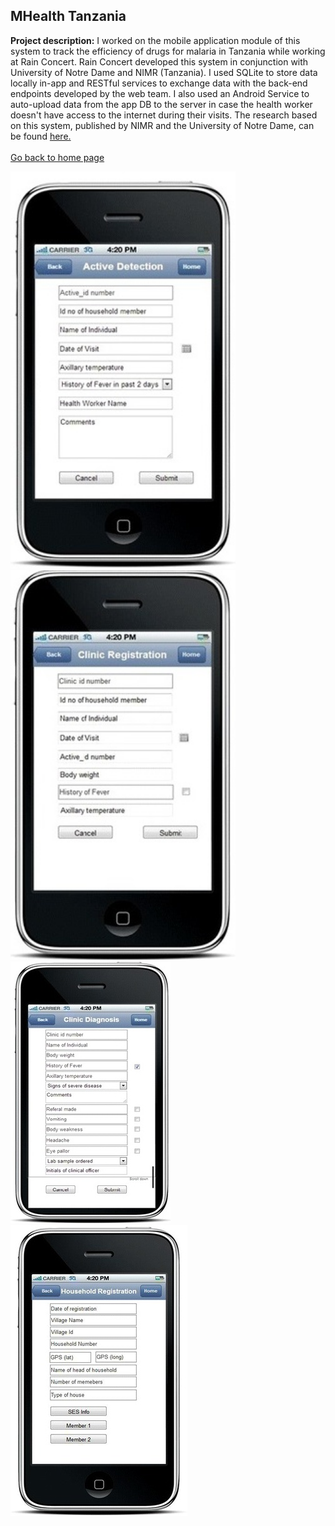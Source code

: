 ## MHealth Tanzania

**Project description:** I worked on the mobile application module of this system to track the efficiency of drugs for malaria in Tanzania while working at Rain Concert. Rain Concert developed this system in conjunction with University of Notre Dame and NIMR (Tanzania). I used SQLite to store data locally in-app and RESTful services to exchange data with the back-end endpoints developed by the web team. I also used an Android Service to auto-upload data from the app DB to the server in case the health worker doesn't have access to the internet during their visits. The research based on this system, published by NIMR and the University of Notre Dame, can be found [here.](https://www.ncbi.nlm.nih.gov/pmc/articles/PMC5540449/)
<br/><br/>
[Go back to home page](https://sam-ramakrishnan.github.io/)

<img src="images/i1.jpg?raw=true" width="360"/>    <img src="images/i2.jpg?raw=true" width="360"/> 
<img src="images/i3.jpg?raw=true"/>    <img src="images/householdregistration.jpg?raw=true" /> 

